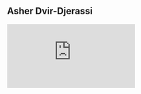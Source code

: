## Asher Dvir-Djerassi
<embed src="https://sumanbogati.github.io/sample.pdf" type="application/pdf" />

